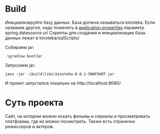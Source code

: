 # Build
Инициализируйте базу данных. База должна называться kinoteka. Если название другое, надо поменять в [application.properties](src%2Fmain%2Fresources%2Fapplication.properties) параметр spring.datasource.url
Скрипты для создания и инициализации базы данных лежат в kinoteka/sqlScripts/

Собираем jar:

```
.\gradlew bootJar
```
Запускаем jar:
```
java -jar .\build\libs\kinoteka-0.0.1-SNAPSHOT.jar
```
И проект запустился локально на http://localhost:8080/

# Суть проекта
Сайт, на котором можно искать фильмы и сериалы и просматривать платформы, где их можно посмотреть. Также есть странички режиссеров и актеров.
